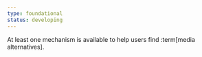 ```yaml
---
type: foundational
status: developing
---
```


At least one mechanism is available to help users find :term[media alternatives].

